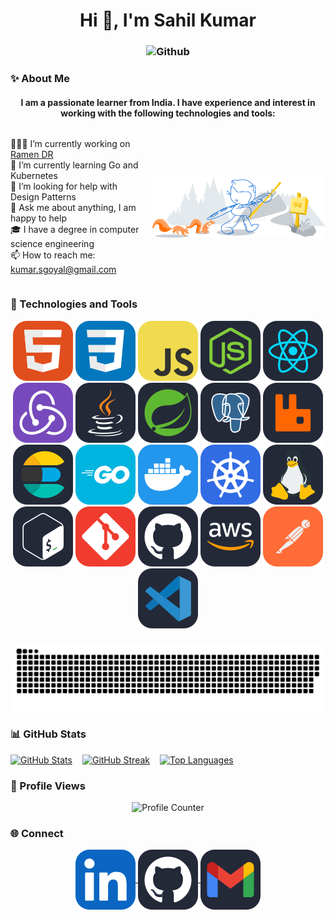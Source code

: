 <h1 align="center">Hi 👋, I'm Sahil Kumar</h1>

<h3 align="center"> 
    <img alt="Github" src="https://readme-typing-svg.herokuapp.com?color=F39C12&size=25&center=true&vCenter=true&lines=Hello!++Nice+to+meet+you+%3AD" />
</h3>
<h3> ✨ About Me </h3>

<h4 align="center">I am a passionate learner from India. I have experience and interest in working with the following technologies and tools:</h4>

<div style="display: flex; align-items: center; justify-content: space-between;">
    <div>
        <ul style="list-style-type: none; padding: 0;">
            <li>👨🏽‍💻 I’m currently working on <a href="https://github.com/RamenDR/ramen">Ramen DR</a></li>
            <li>🌱 I’m currently learning Go and Kubernetes</li>
            <li>🤔 I’m looking for help with Design Patterns</li>
            <li>💬 Ask me about anything, I am happy to help</li>
            <li>🎓 I have a degree in computer science engineering</li>
            <li>📫 How to reach me: <a href="mailto:kumar.sgoyal@gmail.com">kumar.sgoyal@gmail.com</a></li>
        </ul>
    </div>
    <img width="55%" alt="Github" src="./icons/git-header.svg" style="margin-left: 20px;"/>
</div>

<h3> 🔧 Technologies and Tools </h3>

<div style="text-align: center;">
    <img src="./icons/html.svg" alt="HTML" />
    <img src="./icons/css.svg" alt="CSS" />
    <img src="./icons/js.svg" alt="JavaScript" />
    <img src="./icons/nodejs.svg" alt="Nodejs" />
    <img src="./icons/react.svg" alt="React" />
    <img src="./icons/redux.svg" alt="Redux" />
    <img src="./icons/java.svg" alt="JAVA" />
    <img src="./icons/spring.svg" alt="Spring" />
    <img src="./icons/postgres.svg" alt="Postgres" />
    <img src="./icons/rabbitmq.svg" alt="Rabbitmq" />
    <img src="./icons/elasticsearch.svg" alt="Elasticsearch" />
    <img src="./icons/golang.svg" alt="Go" />
    <img src="./icons/docker.svg" alt="Docker" />
    <img src="./icons/kubernetes.svg" alt="Kubernetes" />
    <img src="./icons/linux.svg" alt="Linux" />
    <img src="./icons/bash.svg" alt="Bash" />
    <img src="./icons/git.svg" alt="Git" />
    <img src="./icons/github.svg" alt="Github" />
    <img src="./icons/aws.svg" alt="AWS" />
    <img src="./icons/postman.svg" alt="Postman" />
    <img src="./icons/vscode.svg" alt="VSCode" />
</div>

<div style="text-align: center; margin-top: 20px;">
    <img alt="Snake animation" src="./icons/github-contribution-grid-snake-dark.svg" style="max-width: 100%; height: auto;"/>
</div>

<h3> 📊 GitHub Stats </h3>

<div style="display: flex; gap: 1rem;">
    <a href="https://github.com/kumarsgoyal">
        <img height="172em" src="https://github-readme-stats.vercel.app/api?username=kumarsgoyal&show_icons=true&include_all_commits=true&theme=onedark" alt="GitHub Stats"/>
    </a>
    <a href="https://github.com/kumarsgoyal">
        <img height="172em"  src="https://streak-stats.demolab.com/?user=kumarsgoyal&theme=onedark" alt="GitHub Streak"/>
    </a>
    <a href="https://github.com/kumarsgoyal">
        <img height="172em" src="https://github-readme-stats-nine-beta-13.vercel.app/api/top-langs/?username=kumarsgoyal&layout=compact&langs_count=16&theme=onedark&include_all_commits=true" alt="Top Languages"/>
    </a>
</div>

<h3> 👀  Profile Views </h3>
<p align="center"> 
    <img src="https://profile-counter.glitch.me/kumarsgoyal/count.svg" alt="Profile Counter">
</p>

<h3> 🌐 Connect </h3>

<p align="center">
    <a href="https://www.linkedin.com/in/kumarsgoyal/" target="blank">
        <img align="center" src="./icons/linkedin.svg" alt="https://www.linkedin.com/in/kumarsgoyal/"/>
    </a>
    <a href="https://github.com/kumarsgoyal" target="blank">
        <img align="center" src="./icons/github.svg" alt="https://github.com/kumarsgoyal"/>
    </a>
    <a href="mailto:kumar.sgoyal@gmail.com" target="blank">
        <img align="center" src="./icons/gmail.svg" alt="mailto:kumar.sgoyal@gmail.com"  />
    </a>
</p>
